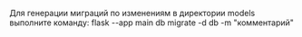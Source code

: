 Для генерации миграций по изменениям в директории models выполните команду:
flask --app main db migrate -d db -m "комментарий"